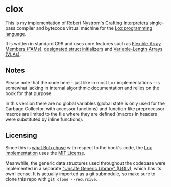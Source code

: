 # clox

This is my implementation of Robert Nystrom's [Crafting Interpreters](http://www.craftinginterpreters.com/) single-pass compiler and bytecode virtual machine for the [Lox programming language](https://www.craftinginterpreters.com/the-lox-language.html).

It is written in standard C99 and uses core features such as [Flexible Array Members (FAMs)](https://en.wikipedia.org/wiki/Flexible_array_member), [designated struct initializers](https://gcc.gnu.org/onlinedocs/gcc/Designated-Inits.html) and [Variable-Length Arrays (VLAs)](https://en.wikipedia.org/wiki/Variable-length_array).


## Notes

Please note that the code here - just like in most Lox implementations - is somewhat lacking in internal algorithmic documentation and relies on the book for that purpose.

In this version there are no global variables (global state is only used for the Garbage Collector, with accessor functions) and function-like preprocessor macros are limited to the file where they are defined (macros in headers were substituted by inline functions).


## Licensing

Since this is [what Bob chose](https://github.com/munificent/craftinginterpreters/blob/master/LICENSE) with respect to the book's code, the [Lox implementation](lox/) uses the [MIT License](LICENSE.txt).

Meanwhile, the generic data structures used throughout the codebase were implemented in a separate ["Unsafe Generic Library" (UGLy)](https://gitlab.com/baioc/UGLy), which has its own license.
It is actually imported as a git submodule, so make sure to clone this repo with `git clone --recursive`.
